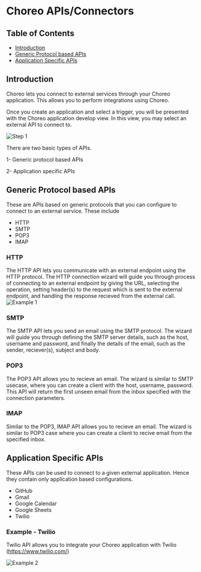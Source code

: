 # Choreo APIs/Connectors 

## Table of Contents 
<!--ts-->
* [Introduction](#Introduction)  
* [Generic Protocol based APIs](#Generic-Protocol-based-APIs)
* [Application Specific APIs](#Application-specific-APIs)

<!--te-->

## Introduction 

Choreo lets you connect to external services through your Choreo application. This allows you to perform integrations using Choreo.

Once you create an application and select a trigger, you will be presented with the Choreo application develop view. In this view, you may select an external API to connect to.

![Step 1](images/connector/image2.png)

There are two basic types of APIs.    

1- Generic protocol based  APIs   

2- Application specific APIs

## Generic Protocol based APIs

These are APIs based on generic protocols that you can configure to connect to an external service. These include  
 * HTTP  
 * SMTP  
 * POP3  
 * IMAP 

### HTTP
The HTTP API lets you communicate with an external endpoint using the HTTP protocol. The HTTP connection wizard will guide you through process of connecting to an external endpoint by giving the URL, selecting the operation, setting header(s) to the request which is sent to the external endpoint, and handling the response recieved from the external call.
![Example 1](images/connector/image1.png) 

### SMTP
The SMTP API lets you send an email using the SMTP protocol. The wizard will guide you through defining the SMTP server details, such as the host, username and password, and finally the details of the email, such as the sender, reciever(s), subject and body. 

### POP3
The POP3 API allows you to recieve an email. The wizard is similar to SMTP usecase, where you can create a client with the host, username, password. This API will return the first unseen email from the inbox specified with the connection parameters. 

### IMAP
Similar to the POP3, IMAP API allows you to recieve an email. The wizard is similar to POP3 case where you can create a client to recive email from the specified inbox.

## Application Specific APIs

These APIs can be used to connect to a given external application. Hence they contain only application based configurations.
  * GitHub
  * Gmail
  * Google Calendar
  * Google Sheets
  * Twilio

### Example - Twilio

Twilio API allows you to integrate your Choreo application with Twilio (https://www.twilio.com/)

![Example 2](images/connector/image3.png)
